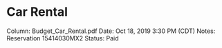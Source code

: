 # Car Rental

Column: Budget_Car_Rental.pdf
Date: Oct 18, 2019 3:30 PM (CDT)
Notes: Reservation 15414030MX2
Status: Paid